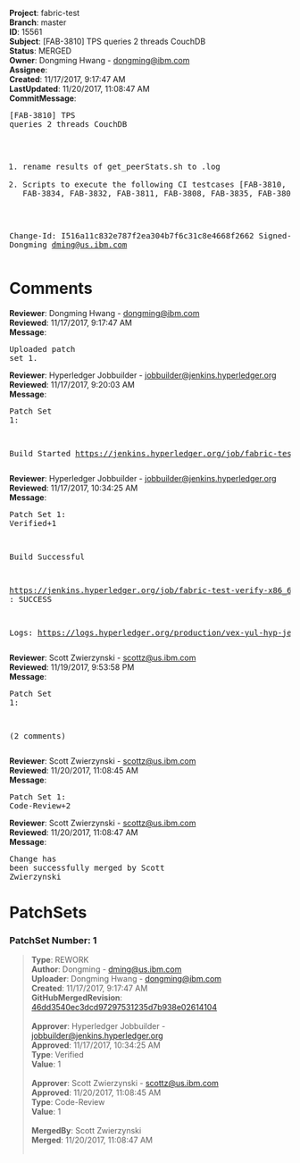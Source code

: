 <strong>Project</strong>: fabric-test<br><strong>Branch</strong>: master<br><strong>ID</strong>: 15561<br><strong>Subject</strong>: [FAB-3810] TPS queries 2 threads CouchDB<br><strong>Status</strong>: MERGED<br><strong>Owner</strong>: Dongming Hwang - dongming@ibm.com<br><strong>Assignee</strong>:<br><strong>Created</strong>: 11/17/2017, 9:17:47 AM<br><strong>LastUpdated</strong>: 11/20/2017, 11:08:47 AM<br><strong>CommitMessage</strong>:<br><pre>[FAB-3810] TPS queries 2 threads CouchDB

1. rename results of get_peerStats.sh to .log
2. Scripts to execute the following CI testcases
[FAB-3810, FAB-3833, FAB-3834, FAB-3832,
FAB-3811, FAB-3808, FAB-3835, FAB-3807]

Change-Id: I516a11c832e787f2ea304b7f6c31c8e4668f2662
Signed-off-by: Dongming <dming@us.ibm.com>
</pre><h1>Comments</h1><strong>Reviewer</strong>: Dongming Hwang - dongming@ibm.com<br><strong>Reviewed</strong>: 11/17/2017, 9:17:47 AM<br><strong>Message</strong>: <pre>Uploaded patch set 1.</pre><strong>Reviewer</strong>: Hyperledger Jobbuilder - jobbuilder@jenkins.hyperledger.org<br><strong>Reviewed</strong>: 11/17/2017, 9:20:03 AM<br><strong>Message</strong>: <pre>Patch Set 1:

Build Started https://jenkins.hyperledger.org/job/fabric-test-verify-x86_64/515/</pre><strong>Reviewer</strong>: Hyperledger Jobbuilder - jobbuilder@jenkins.hyperledger.org<br><strong>Reviewed</strong>: 11/17/2017, 10:34:25 AM<br><strong>Message</strong>: <pre>Patch Set 1: Verified+1

Build Successful 

https://jenkins.hyperledger.org/job/fabric-test-verify-x86_64/515/ : SUCCESS

Logs: https://logs.hyperledger.org/production/vex-yul-hyp-jenkins-3/fabric-test-verify-x86_64/515</pre><strong>Reviewer</strong>: Scott Zwierzynski - scottz@us.ibm.com<br><strong>Reviewed</strong>: 11/19/2017, 9:53:58 PM<br><strong>Message</strong>: <pre>Patch Set 1:

(2 comments)</pre><strong>Reviewer</strong>: Scott Zwierzynski - scottz@us.ibm.com<br><strong>Reviewed</strong>: 11/20/2017, 11:08:45 AM<br><strong>Message</strong>: <pre>Patch Set 1: Code-Review+2</pre><strong>Reviewer</strong>: Scott Zwierzynski - scottz@us.ibm.com<br><strong>Reviewed</strong>: 11/20/2017, 11:08:47 AM<br><strong>Message</strong>: <pre>Change has been successfully merged by Scott Zwierzynski</pre><h1>PatchSets</h1><h3>PatchSet Number: 1</h3><blockquote><strong>Type</strong>: REWORK<br><strong>Author</strong>: Dongming - dming@us.ibm.com<br><strong>Uploader</strong>: Dongming Hwang - dongming@ibm.com<br><strong>Created</strong>: 11/17/2017, 9:17:47 AM<br><strong>GitHubMergedRevision</strong>: [46dd3540ec3dcd97297531235d7b938e02614104](https://github.com/hyperledger/fabric-test/commit/46dd3540ec3dcd97297531235d7b938e02614104)<br><br><strong>Approver</strong>: Hyperledger Jobbuilder - jobbuilder@jenkins.hyperledger.org<br><strong>Approved</strong>: 11/17/2017, 10:34:25 AM<br><strong>Type</strong>: Verified<br><strong>Value</strong>: 1<br><br><strong>Approver</strong>: Scott Zwierzynski - scottz@us.ibm.com<br><strong>Approved</strong>: 11/20/2017, 11:08:45 AM<br><strong>Type</strong>: Code-Review<br><strong>Value</strong>: 1<br><br><strong>MergedBy</strong>: Scott Zwierzynski<br><strong>Merged</strong>: 11/20/2017, 11:08:47 AM<br><br></blockquote>